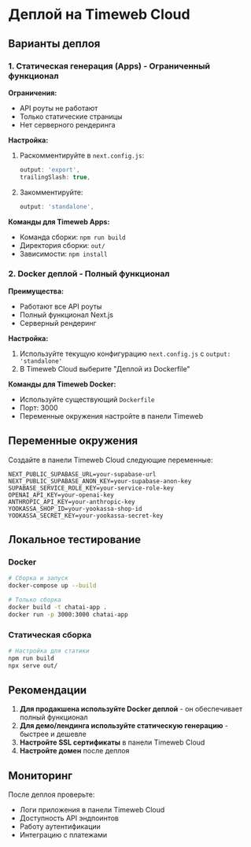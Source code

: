 # Деплой на Timeweb Cloud

## Варианты деплоя

### 1. Статическая генерация (Apps) - Ограниченный функционал

**Ограничения:**
- API роуты не работают
- Только статические страницы
- Нет серверного рендеринга

**Настройка:**
1. Раскомментируйте в `next.config.js`:
   ```js
   output: 'export',
   trailingSlash: true,
   ```
2. Закомментируйте:
   ```js
   output: 'standalone',
   ```

**Команды для Timeweb Apps:**
- Команда сборки: `npm run build`
- Директория сборки: `out/`
- Зависимости: `npm install`

### 2. Docker деплой - Полный функционал

**Преимущества:**
- Работают все API роуты
- Полный функционал Next.js
- Серверный рендеринг

**Настройка:**
1. Используйте текущую конфигурацию `next.config.js` с `output: 'standalone'`
2. В Timeweb Cloud выберите "Деплой из Dockerfile"

**Команды для Timeweb Docker:**
- Используйте существующий `Dockerfile`
- Порт: 3000
- Переменные окружения настройте в панели Timeweb

## Переменные окружения

Создайте в панели Timeweb Cloud следующие переменные:

```env
NEXT_PUBLIC_SUPABASE_URL=your-supabase-url
NEXT_PUBLIC_SUPABASE_ANON_KEY=your-supabase-anon-key
SUPABASE_SERVICE_ROLE_KEY=your-service-role-key
OPENAI_API_KEY=your-openai-key
ANTHROPIC_API_KEY=your-anthropic-key
YOOKASSA_SHOP_ID=your-yookassa-shop-id
YOOKASSA_SECRET_KEY=your-yookassa-secret-key
```

## Локальное тестирование

### Docker
```bash
# Сборка и запуск
docker-compose up --build

# Только сборка
docker build -t chatai-app .
docker run -p 3000:3000 chatai-app
```

### Статическая сборка
```bash
# Настройка для статики
npm run build
npx serve out/
```

## Рекомендации

1. **Для продакшена используйте Docker деплой** - он обеспечивает полный функционал
2. **Для демо/лендинга используйте статическую генерацию** - быстрее и дешевле
3. **Настройте SSL сертификаты** в панели Timeweb Cloud
4. **Настройте домен** после деплоя

## Мониторинг

После деплоя проверьте:
- Логи приложения в панели Timeweb Cloud
- Доступность API эндпоинтов
- Работу аутентификации
- Интеграцию с платежами
